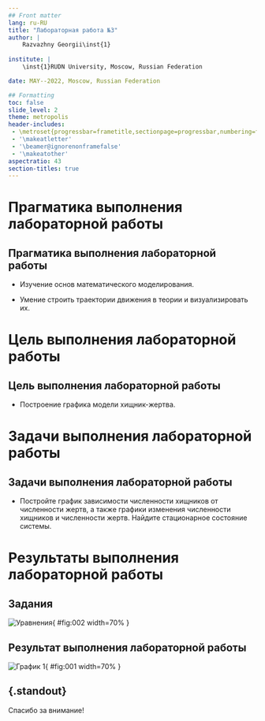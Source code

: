 ```yaml
---
## Front matter
lang: ru-RU
title: "Лабораторная работа №3"
author: |
	Razvazhny Georgii\inst{1}
	
institute: |
	\inst{1}RUDN University, Moscow, Russian Federation

date: MAY--2022, Moscow, Russian Federation

## Formatting
toc: false
slide_level: 2
theme: metropolis
header-includes: 
 - \metroset{progressbar=frametitle,sectionpage=progressbar,numbering=fraction}
 - '\makeatletter'
 - '\beamer@ignorenonframefalse'
 - '\makeatother'
aspectratio: 43
section-titles: true
---
```


# Прагматика выполнения лабораторной работы 

## Прагматика выполнения лабораторной работы 

- Изучение основ математического моделирования.

- Умение строить траектории движения в теории и визуализировать их.

# Цель выполнения лабораторной работы

## Цель выполнения лабораторной работы

- Построение графика модели хищник-жертва.

# Задачи выполнения лабораторной работы

## Задачи выполнения лабораторной работы

- Постройте график зависимости численности хищников от численности жертв,
а также графики изменения численности хищников и численности жертв. 
Найдите стационарное состояние системы. 

# Результаты выполнения лабораторной работы

## Задания

![Уравнения](image/2.jpg){ #fig:002 width=70% }

## Результат выполнения лабораторной работы

![График 1](image/1.jpg){ #fig:001 width=70% }

## {.standout}

Спасибо за внимание!